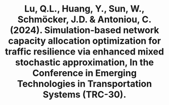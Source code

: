 ---
title: "Lu, Q.L., Huang, Y., Sun, W., Schmöcker, J.D. & Antoniou, C. (2024). Simulation-based network capacity allocation optimization for traffic resilience via enhanced mixed stochastic approximation, In the Conference in Emerging Technologies in Transportation Systems  (TRC-30)."
collection: conferences
paperurl: http://laststriker11.github.io/files/papers/trc30_resilient_capacity_allocation.pdf
---